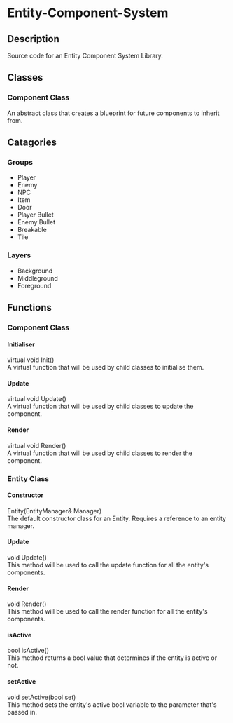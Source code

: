 # Entity-Component-System

## Description
Source code for an Entity Component System Library.

## Classes
### Component Class
An abstract class that creates a blueprint for future components to inherit from.

## Catagories
### Groups
- Player
- Enemy
- NPC
- Item
- Door
- Player Bullet
- Enemy Bullet
- Breakable
- Tile

### Layers
- Background
- Middleground
- Foreground

## Functions
### Component Class
#### Initialiser
virtual void Init()<br />
A virtual function that will be used by child classes to initialise them.

#### Update
virtual void Update()<br />
A virtual function that will be used by child classes to update the component.

#### Render
virtual void Render()<br />
A virtual function that will be used by child classes to render the component.

### Entity Class
#### Constructor
Entity(EntityManager& Manager)<br />
The default constructor class for an Entity. Requires a reference to an entity manager.

#### Update
void Update()<br />
This method will be used to call the update function for all the entity's components.

#### Render
void Render()<br />
This method will be used to call the render function for all the entity's components.

#### isActive
bool isActive()<br />
This method returns a bool value that determines if the entity is active or not.

#### setActive
void setActive(bool set)<br />
This method sets the entity's active bool variable to the parameter that's passed in.